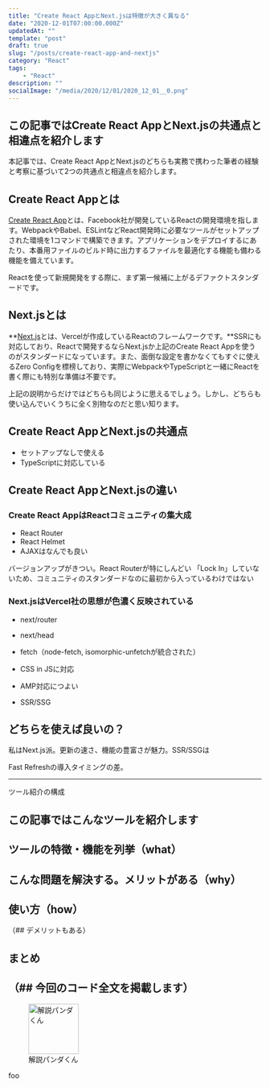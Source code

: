 ```yaml
---
title: "Create React AppとNext.jsは特徴が大きく異なる"
date: "2020-12-01T07:00:00.000Z"
updatedAt: ""
template: "post"
draft: true
slug: "/posts/create-react-app-and-nextjs"
category: "React"
tags:
    - "React"
description: ""
socialImage: "/media/2020/12/01/2020_12_01__0.png"
---
```


## この記事ではCreate React AppとNext.jsの共通点と相違点を紹介します
本記事では、Create React AppとNext.jsのどちらも実務で携わった筆者の経験と考察に基づいて2つの共通点と相違点を紹介します。

## Create React Appとは
[Create React App](https://create-react-app.dev/)とは、Facebook社が開発しているReactの開発環境を指します。WebpackやBabel、ESLintなどReact開発時に必要なツールがセットアップされた環境を1コマンドで構築できます。アプリケーションをデプロイするにあたり、本番用ファイルのビルド時に出力するファイルを最適化する機能も備わる機能を備えています。

Reactを使って新規開発をする際に、まず第一候補に上がるデファクトスタンダードです。

## Next.jsとは
**[Next.js](https://nextjs.org/)とは、Vercelが作成しているReactのフレームワークです。**SSRにも対応しており、Reactで開発するならNext.jsか上記のCreate React Appを使うのがスタンダードになっています。また、面倒な設定を書かなくてもすぐに使えるZero Configを標榜しており、実際にWebpackやTypeScriptと一緒にReactを書く際にも特別な準備は不要です。

上記の説明からだけではどちらも同じように思えるでしょう。しかし、どちらも使い込んでいくうちに全く別物なのだと思い知ります。

## Create React AppとNext.jsの共通点
- セットアップなしで使える
- TypeScriptに対応している

## Create React AppとNext.jsの違い
### Create React AppはReactコミュニティの集大成
- React Router
- React Helmet
- AJAXはなんでも良い

バージョンアップがきつい。React Routerが特にしんどい
「Lock In」していないため、コミュニティのスタンダードなのに最初から入っているわけではない

### Next.jsはVercel社の思想が色濃く反映されている
- next/router
- next/head
- fetch（node-fetch, isomorphic-unfetchが統合された）
- CSS in JSに対応

- AMP対応につよい
- SSR/SSG

## どちらを使えば良いの？
私はNext.js派。更新の速さ、機能の豊富さが魅力。SSR/SSGは

Fast Refreshの導入タイミングの差。

-----
ツール紹介の構成

## この記事ではこんなツールを紹介します
## ツールの特徴・機能を列挙（what）
## こんな問題を解決する。メリットがある（why）
## 使い方（how）
（## デメリットもある）
## まとめ
（## 今回のコード全文を掲載します）
-----

<div class="explain">
  <figure class="explain__figure">
    <div class="explain__figureWrapper">
      <img class="explain__figureImage" src="/photo.jpg" alt="解説パンダくん" width="100" height="100" data-lazy-loaded="true">
    </div>
    <figcaption class="explain__figureCaption">解説パンダくん</figcaption>
  </figure>
  <div class="explain__paragraphWrapper">
    <p class="explain__paragraphContent">foo</p>
  </div>
</div>
